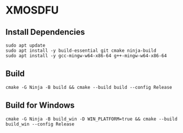 # XMOSDFU

## Install Dependencies

```shell
sudo apt update
sudo apt install -y build-essential git cmake ninja-build
sudo apt install -y gcc-mingw-w64-x86-64 g++-mingw-w64-x86-64
```

## Build

```shell
cmake -G Ninja -B build && cmake --build build --config Release
```

## Build for Windows

```shell
cmake -G Ninja -B build_win -D WIN_PLATFORM=true && cmake --build build_win --config Release
```
